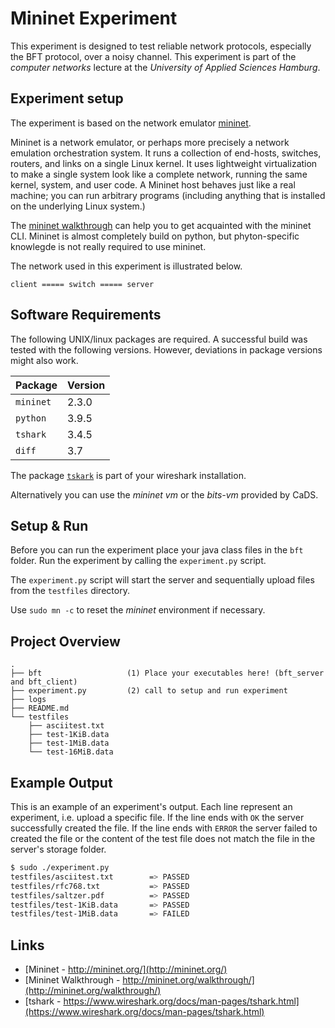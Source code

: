 # Mininet Experiment
This experiment is designed to test reliable network protocols, especially the
BFT protocol, over a noisy channel.
This experiment is part of the *computer networks* lecture at the *University
of Applied Sciences Hamburg*.

## Experiment setup
The experiment is based on the network emulator [mininet](http://mininet.org/).

Mininet is a network emulator, or perhaps more precisely a network emulation
orchestration system. It runs a collection of end-hosts, switches, routers,
and links on a single Linux kernel. It uses lightweight virtualization to make
a single system look like a complete network, running the same kernel, system,
and user code. A Mininet host behaves just like a real machine; you can run
arbitrary programs (including anything that is installed on the underlying
Linux system.)

The [mininet walkthrough](http://mininet.org/walkthrough/) can help you to get
acquainted with the mininet CLI.
Mininet is almost completely build on python, but phyton-specific knowlegde
is not really required to use mininet.

The network used in this experiment is illustrated below.

```
client ===== switch ===== server
```

## Software Requirements
The following UNIX/linux packages are required.
A successful build was tested with the following versions.
However, deviations in package versions might also work.

| Package         | Version       |
|-----------------|---------------|
| `mininet`       | 2.3.0         |
| `python`        | 3.9.5         |
| `tshark`        | 3.4.5         |
| `diff`          | 3.7           |

The package [`tskark`](https://www.wireshark.org/docs/man-pages/tshark.html) is part of your wireshark installation.

Alternatively you can use the *mininet vm* or the *bits-vm* provided by CaDS.

## Setup & Run
Before you can run the experiment place your java class files in the `bft`
folder. Run the experiment by calling the `experiment.py` script.

The `experiment.py` script will start the server and sequentially upload files
from the `testfiles` directory.

Use `sudo mn -c` to reset the *mininet* environment if necessary.

## Project Overview

```
.
├── bft                   (1) Place your executables here! (bft_server and bft_client)
├── experiment.py         (2) call to setup and run experiment
├── logs
├── README.md
└── testfiles
    ├── asciitest.txt
    ├── test-1KiB.data
    ├── test-1MiB.data
    └── test-16MiB.data
```

## Example Output
This is an example of an experiment's output.
Each line represent an experiment, i.e. upload a specific file.
If the line ends with `OK` the server successfully created the file.
If the line ends with `ERROR` the server failed to created the file or the
content of the test file does not match the file in the server's storage folder.

```bash
$ sudo ./experiment.py
testfiles/asciitest.txt        => PASSED
testfiles/rfc768.txt           => PASSED
testfiles/saltzer.pdf          => PASSED
testfiles/test-1KiB.data       => PASSED
testfiles/test-1MiB.data       => FAILED
```

## Links
- [Mininet - http://mininet.org/](http://mininet.org/)
- [Mininet Walkthrough - http://mininet.org/walkthrough/](http://mininet.org/walkthrough/)
- [tshark - https://www.wireshark.org/docs/man-pages/tshark.html](https://www.wireshark.org/docs/man-pages/tshark.html)
